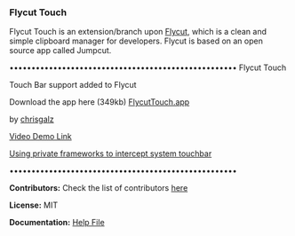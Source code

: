 ### Flycut Touch

Flycut Touch is an extension/branch upon [Flycut](https://github.com/TermiT/Flycut), which is a clean and simple clipboard manager for developers. Flycut is based on an open source app called Jumpcut.

••••••••••••••••••••••••••••••••••••••••••••••••••••
Flycut Touch

Touch Bar support added to Flycut

Download the app here (349kb) [FlycutTouch.app](https://playr.app/downloads/FlycutTouch.zip)

by [chrisgalz](https://github.com/chrisgalz)

[Video Demo Link](https://drive.google.com/file/d/1V648N-AH6ntL3hQF2wqBf_fOp1At4xQy/view?usp=sharing)

[Using private frameworks to intercept system touchbar](https://github.com/a2/touch-baer)

••••••••••••••••••••••••••••••••••••••••••••••••••••

**Contributors:**
Check the list of contributors [here](https://github.com/TermiT/Flycut/graphs/contributors)

**License:**
MIT

**Documentation:**
[Help File](help.md)
